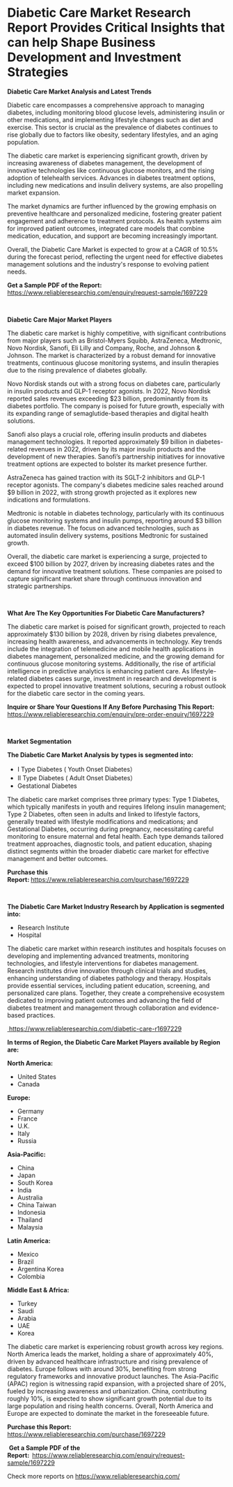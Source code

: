 <p><h1>Diabetic Care Market Research Report Provides Critical Insights that can help Shape Business Development and Investment Strategies</h1></p><p><strong>Diabetic Care Market Analysis and Latest Trends</strong></p>
<p><p>Diabetic care encompasses a comprehensive approach to managing diabetes, including monitoring blood glucose levels, administering insulin or other medications, and implementing lifestyle changes such as diet and exercise. This sector is crucial as the prevalence of diabetes continues to rise globally due to factors like obesity, sedentary lifestyles, and an aging population. </p><p>The diabetic care market is experiencing significant growth, driven by increasing awareness of diabetes management, the development of innovative technologies like continuous glucose monitors, and the rising adoption of telehealth services. Advances in diabetes treatment options, including new medications and insulin delivery systems, are also propelling market expansion. </p><p>The market dynamics are further influenced by the growing emphasis on preventive healthcare and personalized medicine, fostering greater patient engagement and adherence to treatment protocols. As health systems aim for improved patient outcomes, integrated care models that combine medication, education, and support are becoming increasingly important. </p><p>Overall, the Diabetic Care Market is expected to grow at a CAGR of 10.5% during the forecast period, reflecting the urgent need for effective diabetes management solutions and the industry's response to evolving patient needs.</p></p>
<p><strong>Get a Sample PDF of the Report:&nbsp;</strong> <a href="https://www.reliableresearchiq.com/enquiry/request-sample/1697229?utm_campaign=2443&utm_medium=2&utm_source=Github&utm_content=ia&utm_term=27032025&utm_id=diabetic-care">https://www.reliableresearchiq.com/enquiry/request-sample/1697229</a></p>
<p>&nbsp;</p>
<p><strong>Diabetic Care Major Market Players</strong></p>
<p><p>The diabetic care market is highly competitive, with significant contributions from major players such as Bristol-Myers Squibb, AstraZeneca, Medtronic, Novo Nordisk, Sanofi, Eli Lilly and Company, Roche, and Johnson & Johnson. The market is characterized by a robust demand for innovative treatments, continuous glucose monitoring systems, and insulin therapies due to the rising prevalence of diabetes globally.</p><p>Novo Nordisk stands out with a strong focus on diabetes care, particularly in insulin products and GLP-1 receptor agonists. In 2022, Novo Nordisk reported sales revenues exceeding $23 billion, predominantly from its diabetes portfolio. The company is poised for future growth, especially with its expanding range of semaglutide-based therapies and digital health solutions.</p><p>Sanofi also plays a crucial role, offering insulin products and diabetes management technologies. It reported approximately $9 billion in diabetes-related revenues in 2022, driven by its major insulin products and the development of new therapies. Sanofi’s partnership initiatives for innovative treatment options are expected to bolster its market presence further.</p><p>AstraZeneca has gained traction with its SGLT-2 inhibitors and GLP-1 receptor agonists. The company's diabetes medicine sales reached around $9 billion in 2022, with strong growth projected as it explores new indications and formulations. </p><p>Medtronic is notable in diabetes technology, particularly with its continuous glucose monitoring systems and insulin pumps, reporting around $3 billion in diabetes revenue. The focus on advanced technologies, such as automated insulin delivery systems, positions Medtronic for sustained growth.</p><p>Overall, the diabetic care market is experiencing a surge, projected to exceed $100 billion by 2027, driven by increasing diabetes rates and the demand for innovative treatment solutions. These companies are poised to capture significant market share through continuous innovation and strategic partnerships.</p></p>
<p>&nbsp;</p>
<p><strong>What Are The Key Opportunities For Diabetic Care Manufacturers?</strong></p>
<p><p>The diabetic care market is poised for significant growth, projected to reach approximately $130 billion by 2028, driven by rising diabetes prevalence, increasing health awareness, and advancements in technology. Key trends include the integration of telemedicine and mobile health applications in diabetes management, personalized medicine, and the growing demand for continuous glucose monitoring systems. Additionally, the rise of artificial intelligence in predictive analytics is enhancing patient care. As lifestyle-related diabetes cases surge, investment in research and development is expected to propel innovative treatment solutions, securing a robust outlook for the diabetic care sector in the coming years.</p></p>
<p><strong>Inquire or Share Your Questions If Any Before Purchasing This Report:</strong> <a href="https://www.reliableresearchiq.com/enquiry/pre-order-enquiry/1697229?utm_campaign=2443&utm_medium=2&utm_source=Github&utm_content=ia&utm_term=27032025&utm_id=diabetic-care">https://www.reliableresearchiq.com/enquiry/pre-order-enquiry/1697229</a></p>
<p>&nbsp;</p>
<p><strong>Market Segmentation</strong></p>
<p><strong>The Diabetic Care Market Analysis by types is segmented into:</strong></p>
<p><ul><li>Ⅰ Type Diabetes ( Youth Onset Diabetes）</li><li>Ⅱ Type Diabetes ( Adult Onset Diabetes）</li><li>Gestational Diabetes</li></ul></p>
<p><p>The diabetic care market comprises three primary types: Type 1 Diabetes, which typically manifests in youth and requires lifelong insulin management; Type 2 Diabetes, often seen in adults and linked to lifestyle factors, generally treated with lifestyle modifications and medications; and Gestational Diabetes, occurring during pregnancy, necessitating careful monitoring to ensure maternal and fetal health. Each type demands tailored treatment approaches, diagnostic tools, and patient education, shaping distinct segments within the broader diabetic care market for effective management and better outcomes.</p></p>
<p><strong>Purchase this Report:&nbsp;</strong><a href="https://www.reliableresearchiq.com/purchase/1697229?utm_campaign=2443&utm_medium=2&utm_source=Github&utm_content=ia&utm_term=27032025&utm_id=diabetic-care">https://www.reliableresearchiq.com/purchase/1697229</a></p>
<p>&nbsp;</p>
<p><strong>The Diabetic Care Market Industry Research by Application is segmented into:</strong></p>
<p><ul><li>Research Institute</li><li>Hospital</li></ul></p>
<p><p>The diabetic care market within research institutes and hospitals focuses on developing and implementing advanced treatments, monitoring technologies, and lifestyle interventions for diabetes management. Research institutes drive innovation through clinical trials and studies, enhancing understanding of diabetes pathology and therapy. Hospitals provide essential services, including patient education, screening, and personalized care plans. Together, they create a comprehensive ecosystem dedicated to improving patient outcomes and advancing the field of diabetes treatment and management through collaboration and evidence-based practices.</p></p>
<p><a href="https://www.reliableresearchiq.com/diabetic-care-r1697229?utm_campaign=2443&utm_medium=2&utm_source=Github&utm_content=ia&utm_term=27032025&utm_id=diabetic-care">&nbsp;https://www.reliableresearchiq.com/diabetic-care-r1697229</a></p>
<p><strong>In terms of Region, the Diabetic Care Market Players available by Region are:</strong></p>
<p>
    <p> <strong> North America: </strong>
        <ul>
            <li>United States</li>
            <li>Canada</li>
        </ul>
        </p> 
    <p> <strong> Europe: </strong>
        <ul>
            <li>Germany</li>
            <li>France</li>
            <li>U.K.</li>
            <li>Italy</li>
            <li>Russia</li>
        </ul>
        </p> 
    <p> <strong> Asia-Pacific: </strong>
        <ul>
            <li>China</li>
            <li>Japan</li>
            <li>South Korea</li>
            <li>India</li>
            <li>Australia</li>
            <li>China Taiwan</li>
            <li>Indonesia</li>
            <li>Thailand</li>
            <li>Malaysia</li>
        </ul>
        </p> 
    <p> <strong> Latin America: </strong>
        <ul>
            <li>Mexico</li>
            <li>Brazil</li>
            <li>Argentina Korea</li>
            <li>Colombia</li>
        </ul>
        </p> 
    <p> <strong> Middle East & Africa: </strong>
        <ul>
            <li>Turkey</li>
            <li>Saudi</li>
            <li>Arabia</li>
            <li>UAE</li>
            <li>Korea</li>
        </ul>
    </p>
    </p>
<p><p>The diabetic care market is experiencing robust growth across key regions. North America leads the market, holding a share of approximately 40%, driven by advanced healthcare infrastructure and rising prevalence of diabetes. Europe follows with around 30%, benefiting from strong regulatory frameworks and innovative product launches. The Asia-Pacific (APAC) region is witnessing rapid expansion, with a projected share of 20%, fueled by increasing awareness and urbanization. China, contributing roughly 10%, is expected to show significant growth potential due to its large population and rising health concerns. Overall, North America and Europe are expected to dominate the market in the foreseeable future.</p></p>
<p><strong>Purchase this Report: </strong><a href="https://www.reliableresearchiq.com/purchase/1697229?utm_campaign=2443&utm_medium=2&utm_source=Github&utm_content=ia&utm_term=27032025&utm_id=diabetic-care">https://www.reliableresearchiq.com/purchase/1697229</a></p>
<p>&nbsp;<strong>Get a Sample PDF of the Report:&nbsp;&nbsp;</strong><a href="https://www.reliableresearchiq.com/enquiry/request-sample/1697229?utm_campaign=2443&utm_medium=2&utm_source=Github&utm_content=ia&utm_term=27032025&utm_id=diabetic-care">https://www.reliableresearchiq.com/enquiry/request-sample/1697229</a></p>
<p><strong></strong></p>
<p>Check more reports on <a href="https://www.reliableresearchiq.com/?utm_campaign=2443&utm_medium=2&utm_source=Github&utm_content=ia&utm_term=27032025&utm_id=diabetic-care">https://www.reliableresearchiq.com/</a></p>